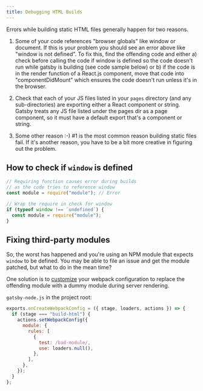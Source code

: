 ```yaml
---
title: Debugging HTML Builds
---
```


Errors while building static HTML files generally happen for two reasons.

1.  Some of your code references "browser globals" like window or document. If
    this is your problem you should see an error above like "window is not
    defined". To fix this, find the offending code and either a) check before
    calling the code if window is defined so the code doesn't run while gatsby is
    building (see code sample below) or b) if the code is in the render function
    of a React.js component, move that code into "componentDidMount" which
    ensures the code doesn't run unless it's in the browser.

2.  Check that each of your JS files listed in your `pages` directory (and any
    sub-directories) are exporting either a React component or string. Gatsby
    treats any JS file listed under the pages dir as a page component, so it must
    have a default export that's a component or string.

3.  Some other reason :-) #1 is the most common reason building static files
    fail. If it's another reason, you have to be a bit more creative in figuring
    out the problem.

## How to check if `window` is defined

```javascript
// Requiring function causes error during builds
// as the code tries to reference window
const module = require("module"); // Error

// Wrap the require in check for window
if (typeof window !== `undefined`) {
  const module = require("module");
}
```

## Fixing third-party modules

So, the worst has happened and you're using an NPM module that expects `window`
to be defined. You may be able to file an issue and get the module patched, but
what to do in the mean time?

One solution is to [customize](/docs/add-custom-webpack-config) your webpack
configuration to replace the offending module with a dummy module during server
rendering.

`gatsby-node.js` in the project root:

```js
exports.onCreateWebpackConfig = ({ stage, loaders, actions }) => {
  if (stage === "build-html") {
    actions.setWebpackConfig({
      module: {
        rules: [
          {
            test: /bad-module/,
            use: loaders.null(),
          },
        ],
      },
    });
  }
};
```
